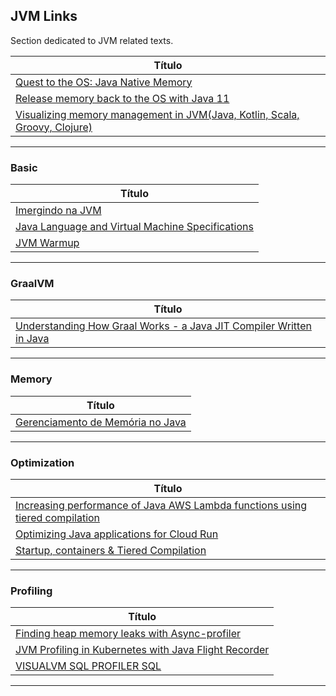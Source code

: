 ## JVM Links

Section dedicated to JVM related texts.

|**Título**|
|---|
|[Quest to the OS: Java Native Memory]|
|[Release memory back to the OS with Java 11]|
|[Visualizing memory management in JVM(Java, Kotlin, Scala, Groovy, Clojure)]|
--------------


### Basic
|**Título** |
|---|
|[Imergindo na JVM]|
|[Java Language and Virtual Machine Specifications]|
|[JVM Warmup]|
------------


### GraalVM
|**Título** |
|---|
|[Understanding How Graal Works - a Java JIT Compiler Written in Java]|
------------


### Memory
|**Título** |
|---|
|[Gerenciamento de Memória no Java]|
------------


### Optimization
|**Título** |
|---|
|[Increasing performance of Java AWS Lambda functions using tiered compilation]|
|[Optimizing Java applications for Cloud Run]|
|[Startup, containers & Tiered Compilation]|
------------


### Profiling
|**Título** |
|---|
|[Finding heap memory leaks with Async-profiler]|
|[JVM Profiling in Kubernetes with Java Flight Recorder]|
|[VISUALVM SQL PROFILER SQL]|
------------



[comment]: # (JVM)
[Quest to the OS: Java Native Memory]: <https://blog.picnic.nl/quest-to-the-os-java-native-memory-5d3ef68ffc0a>
[Release memory back to the OS with Java 11]: <https://thomas.preissler.me/blog/2021/05/02/release-memory-back-to-the-os-with-java-11.html>
[Visualizing memory management in JVM(Java, Kotlin, Scala, Groovy, Clojure)]: <https://dev.to/deepu105/visualizing-memory-management-in-jvm-java-kotlin-scala-groovy-clojure-19le>


[comment]: # (Basic)
[Imergindo na JVM]: <https://otaviojava.gitbooks.io/imergindo-na-jvm/pt-br/index.html>
[Java Language and Virtual Machine Specifications]: <https://docs.oracle.com/javase/specs/index.html>
[JVM Warmup]: <https://tech.oyorooms.com/jvm-warmup-6dccee485dc4>


[comment]: # (GralVM)
[Understanding How Graal Works - a Java JIT Compiler Written in Java]: <https://chrisseaton.com/truffleruby/jokerconf17/>



[comment]: # (Memory)
[Gerenciamento de Memória no Java]: <https://engineering.axur.com/2020/12/17/gerenciamento-memoria-java-part1.html>


[comment]: # (Optimization)
[Increasing performance of Java AWS Lambda functions using tiered compilation
]: <https://aws.amazon.com/blogs/compute/increasing-performance-of-java-aws-lambda-functions-using-tiered-compilation/>
[Optimizing Java applications for Cloud Run]: <https://cloud.google.com/run/docs/tips/java>
[Startup, containers & Tiered Compilation
]: <https://jpbempel.github.io/2020/05/22/startup-containers-tieredcompilation.html>


[comment]: # (Profiling)
[Finding heap memory leaks with Async-profiler]: <https://krzysztofslusarski.github.io/2022/11/27/async-live.html>
[JVM Profiling in Kubernetes with Java Flight Recorder]: <https://tech.olx.com/jvm-profiling-in-kubernetes-with-java-flight-recorder-b39a6181a99c>
[VISUALVM SQL PROFILER SQL]: <https://www.loicmathieu.fr/wordpress/en/informatique/le-profiler-sql-de-visualvm/>

